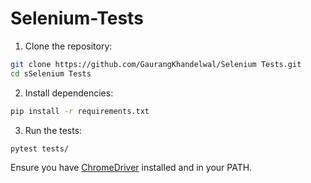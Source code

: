 # Selenium-Tests
1. Clone the repository:
```bash
git clone https://github.com/GaurangKhandelwal/Selenium Tests.git
cd sSelenium Tests
```

2. Install dependencies:
```bash
pip install -r requirements.txt
```

3. Run the tests:
```bash
pytest tests/
```

Ensure you have [ChromeDriver](https://sites.google.com/chromium.org/driver/) installed and in your PATH.
